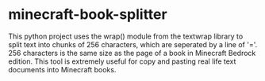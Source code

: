# minecraft-book-splitter
This python project uses the wrap() module from the textwrap library to split text into chunks of 256 characters, which are seperated by a line of '='. 256 characters is the same size as the page of a book in Minecraft Bedrock edition. This tool is extremely useful for copy and pasting real life text documents into Minecraft books.
